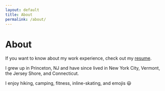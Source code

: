 ```yaml
---
layout: default
title: About
permalink: /about/
---
```


# About

If you want to know about my work experience, check out my [resume](/resume).

I grew up in Princeton, NJ and have since lived in New York City, Vermont, the Jersey Shore, and Connecticut.  

I enjoy hiking, camping, fitness, inline-skating, and emojis :smiley:
